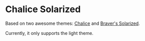 # Chalice Solarized

Based on two awesome themes: [Chalice](https://marketplace.visualstudio.com/items?itemName=artlaman.chalice-color-theme) and [Braver's Solarized](https://marketplace.visualstudio.com/items?itemName=Braver.vscode-solarized).

Currently, it only supports the light theme.